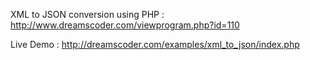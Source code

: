 XML to JSON conversion using PHP : http://www.dreamscoder.com/viewprogram.php?id=110

Live Demo : http://dreamscoder.com/examples/xml_to_json/index.php
